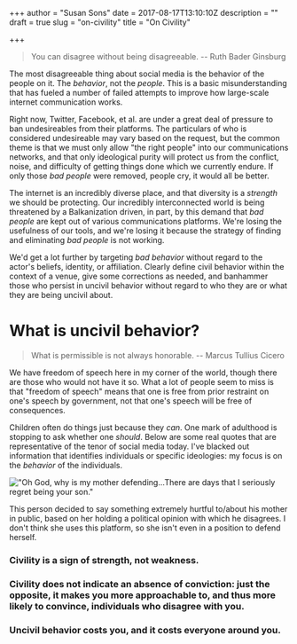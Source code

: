 +++
author = "Susan Sons"
date = 2017-08-17T13:10:10Z
description = ""
draft = true
slug = "on-civility"
title = "On Civility"

+++

> You can disagree without being disagreeable.
> -- Ruth Bader Ginsburg

The most disagreeable thing about social media is the behavior of the people on it.  The *behavior*, not the *people*.  This is a basic misunderstanding that has fueled a number of failed attempts to improve how large-scale internet communication works.

Right now, Twitter, Facebook, et al. are under a great deal of pressure to ban undesireables from their platforms.  The particulars of who is considered undesireable may vary based on the request, but the common theme is that we must only allow "the right people" into our communications networks, and that only ideological purity will protect us from the conflict, noise, and difficulty of getting things done which we currently endure.  If only those *bad people* were removed, people cry, it would all be better.

The internet is an incredibly diverse place, and that diversity is a *strength* we should be protecting.  Our incredibly interconnected world is being threatened by a Balkanization driven, in part, by this demand that *bad people* are kept out of various communications platforms.  We're losing the usefulness of our tools, and we're losing it because the strategy of finding and eliminating *bad people* is not working.

We'd get a lot further by targeting *bad behavior* without regard to the actor's beliefs, identity, or affiliation.  Clearly define civil behavior within the context of a venue, give some corrections as needed, and banhammer those who persist in uncivil behavior without regard to who they are or what they are being uncivil about.

# What is uncivil behavior?

> What is permissible is not always honorable.
> -- Marcus Tullius Cicero

We have freedom of speech here in my corner of the world, though there are those who would not have it so.  What a lot of people seem to miss is that "freedom of speech" means that one is free from prior restraint on one's speech by government, not that one's speech will be free of consequences.

Children often do things just because they *can*.  One mark of adulthood is stopping to ask whether one *should*.  Below are some real quotes that are representative of the tenor of social media today.  I've blacked out information that identifies individuals or specific ideologies: my focus is on the *behavior* of the individuals.

!["Oh God, why is my mother defending...There are days that I seriously regret being your son."](/content/images/2017/08/motherbashing.png)

This person decided to say something extremely hurtful to/about his mother in public, based on her holding a political opinion with which he disagrees.  I don't think she uses this platform, so she isn't even in a position to defend herself.






### Civility is a sign of strength, not weakness.

### Civility does not indicate an absence of conviction: just the opposite, it makes you more approachable to, and thus more likely to convince, individuals who disagree with you.

### Uncivil behavior costs you, and it costs everyone around you.

###

